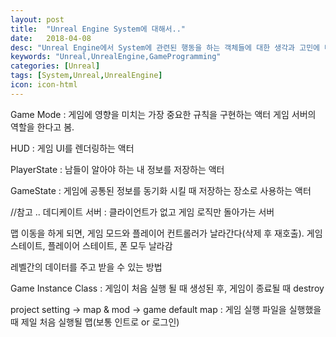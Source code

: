 ```yaml
---
layout: post
title:  "Unreal Engine System에 대해서.."
date:   2018-04-08
desc: "Unreal Engine에서 System에 관련된 행동을 하는 객체들에 대한 생각과 고민에 대한 블로깅"
keywords: "Unreal,UnrealEngine,GameProgramming"
categories: [Unreal]
tags: [System,Unreal,UnrealEngine]
icon: icon-html
---
```


Game Mode : 게임에 영향을 미치는 가장 중요한 규칙을 구현하는 액터
	게임 서버의 역할을 한다고 봄.

HUD : 게임 UI를 렌더링하는 액터

PlayerState : 남들이 알아야 하는 내 정보를 저장하는 액터

GameState : 게임에 공통된 정보를 동기화 시킬 때 저장하는 장소로 사용하는 액터

//참고 .. 데디케이트 서버 : 클라이언트가 없고 게임 로직만 돌아가는 서버

맵 이동을 하게 되면, 게임 모드와 플레이어 컨트롤러가 날라간다(삭제 후 재호출).
게임 스테이트, 플레이어 스테이트, 폰 모두 날라감

레벨간의 데이터를 주고 받을 수 있는 방법

Game Instance Class : 게임이 처음 실행 될 때 생성된 후, 게임이 종료될 때 destroy

project setting -> map & mod -> game default map : 게임 실행 파일을 실행했을 때 제일 처음 실행될 맵(보통 인트로 or 로그인)

